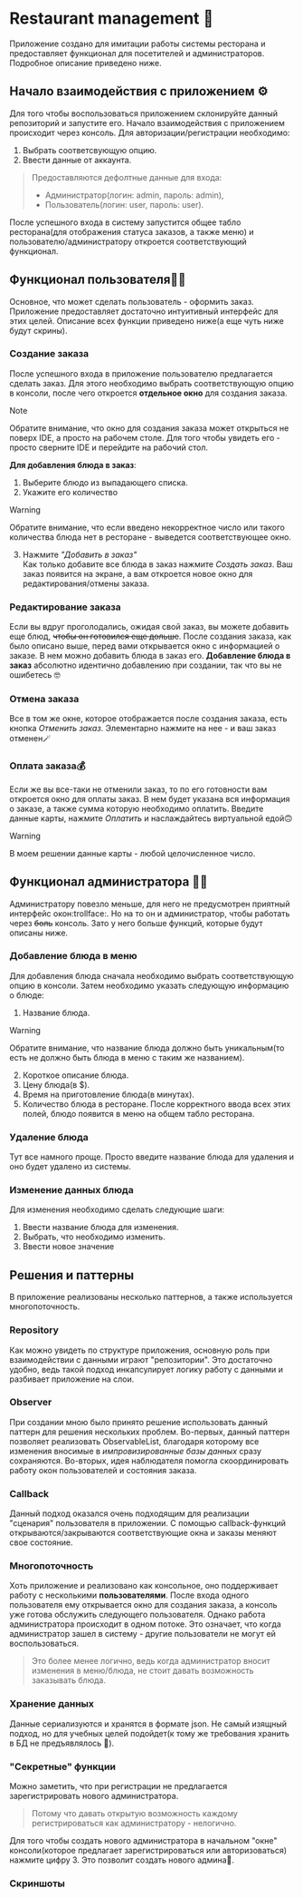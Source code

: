 # Restaurant management 🥘
Приложение создано для имитации работы системы ресторана и предоставляет функционал для посетителей и администраторов. Подробное описание приведено ниже. 
## Начало взаимодействия с приложением ⚙️
Для того чтобы воспользоваться приложением склонируйте данный репозиторий и запустите его.
Начало взаимодействия с приложением происходит через консоль. Для авторизации/регистрации необходимо:
1. Выбрать соответсвующую опцию.
2. Ввести данные от аккаунта.
> Предоставляются дефолтные данные для входа:
> - Администратор(логин: admin, пароль: admin),
> - Пользователь(логин: user, пароль: user).

После успешного входа в систему запустится общее табло ресторана(для отображения статуса заказов, а также меню) и пользователю/администратору откроется соответствующий функционал.
## Функционал пользователя🙋‍♂️
Основное, что может сделать пользователь - оформить заказ. Приложение предоставляет достаточно интуитивный интерфейс для этих целей. Описание всех функции приведено ниже(а еще чуть ниже будут скрины).
### Создание заказа
После успешного входа в приложение пользователю предлагается сделать заказ. Для этого необходимо выбрать соответствующую опцию в консоли, после чего откроется **отдельное окно** для создания заказа.
> [!NOTE]
> Обратите внимание, что окно для создания заказа может открыться не поверх IDE, а просто на рабочем столе. Для того чтобы увидеть его - просто сверните IDE и перейдите на рабочий стол.

**Для добавления блюда в заказ**:
1. Выберите блюдо из выпадающего списка.
2. Укажите его количество
> [!WARNING]
> Обратите внимание, что если введено некорректное число или такого количества блюда нет в ресторане - выведется соответствующее окно. 
3. Нажмите _"Добавить в заказ"_  
Как только добавите все блюда в заказ нажмите _Создать заказ_. Ваш заказ появится на экране, а вам откроется новое окно для редактирования/отмены заказа.

### Редактирование заказа
Если вы вдруг проголодались, ожидая свой заказ, вы можете добавить еще блюд, ~~чтобы он готовился еще дольше~~.
После создания заказа, как было описано выше, перед вами открывается окно с информацией о заказе. В нем можно добавить блюда в заказ его.
**Добавление блюда в заказ** абсолютно идентично добавлению при создании, так что вы не ошибетесь 🤓

### Отмена заказа
Все в том же окне, которое отображается после создания заказа, есть кнопка _Отменить заказ_. Элементарно нажмите на нее - и ваш заказ отменен🪄

### Оплата заказа💰
Если же вы все-таки не отменили заказ, то по его готовности вам откроется окно для оплаты заказ. В нем будет указана вся информация о заказе, а также сумма которую необходимо оплатить. Введите данные карты, нажмите
_Оплатить_ и наслаждайтесь виртуальной едой🙃
> [!WARNING]
> В моем решении данные карты - любой целочисленное число.

## Функционал администратора 👨‍🔧
Администратору повезло меньше, для него не предусмотрен приятный интерфейс окон:trollface:. Но на то он и администратор, чтобы работать через ~~боль~~ консоль. Зато у него больше функций, которые будут описаны ниже.

### Добавление блюда в меню
Для добавления блюда сначала необходимо выбрать соответствующую опцию в консоли. Затем необходимо указать следующую информацию о блюде:
1. Название блюда.
> [!WARNING]
> Обратите внимание, что название блюда должно быть уникальным(то есть не должно быть блюда в меню с таким же названием).
2. Короткое описание блюда.
3. Цену блюда(в $).
4. Время на приготовление блюда(в минутах).
5. Количество блюда в ресторане.
После корректного ввода всех этих полей, блюдо появится в меню на общем табло ресторана.

### Удаление блюда
Тут все намного проще. Просто введите название блюда для удаления и оно будет удалено из системы.

### Изменение данных блюда
Для изменения необходимо сделать следующие шаги:
1. Ввести название блюда для изменения.
2. Выбрать, что необходимо изменить.
3. Ввести новое значение

## Решения и паттерны
В приложение реализованы несколько паттернов, а также используется многопоточность. 
### Repository
Как можно увидеть по структуре приложения, основную роль при взаимодействии с данными играют "репозитории". Это достаточно удобно, ведь такой подход инкапсулирует логику работу с данными и разбивает приложение на слои.
### Observer
При создании мною было принято решение использовать данный паттерн для решения нескольких проблем. Во-первых, данный паттерн позволяет реализовать ObservableList, благодаря которому все изменения вносимые в _импровизированные
базы данных_ сразу сохраняются. Во-вторых, идея наблюдателя помогла скоординировать работу окон пользователей и состояния заказа.
### Callback
Данный подход оказался очень подходящим для реализации "сценария" пользователя в приложении. С помощью callback-функций открываются/закрываются соответствующие окна и заказы меняют свое состояние.
### Многопоточность
Хоть приложение и реализовано как консольное, оно поддерживает работу с несколькими **пользователями**. После входа одного пользователя ему открывается окно для создания заказа, а консоль уже готова обслужить следующего
пользователя. Однако работа администратора происходит в одном потоке. Это означает, что когда администратор зашел в систему - другие пользователи не могут ей воспользоваться.
> Это более менее логично, ведь когда администратор вносит изменения в меню/блюда, не стоит давать возможность заказывать блюда. 

### Хранение данных
Данные сериализуются и хранятся в формате json. Не самый изящный подход, но для учебных целей подойдет(к тому же требования хранить в БД не предъявлялось 👀).

### "Секретные" функции
Можно заметить, что при регистрации не предлагается зарегистрировать нового администратора. 
> Потому что давать открытую возможность каждому регистрироваться как администратору - нелогично.

Для того чтобы создать нового администратора в начальном "окне" консоли(которое предлагает зарегистрироваться или авторизоваться) нажмите цифру 3. Это позволит создать нового админа👤.

### Скриншоты

